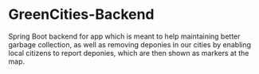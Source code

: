 # GreenCities-Backend
Spring Boot backend for app which is meant to help maintaining better garbage collection, as well as removing deponies in our cities by enabling local citizens to report deponies, which are then shown as markers at the map.
